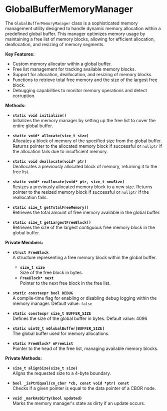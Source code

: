 # GlobalBufferMemoryManager

The `GlobalBufferMemoryManager` class is a sophisticated memory management utility designed to handle dynamic memory allocation within a predefined global buffer. This manager optimizes memory usage by maintaining a free list of memory blocks, allowing for efficient allocation, deallocation, and resizing of memory segments.

**Key Features:**

- Custom memory allocator within a global buffer.
- Free list management for tracking available memory blocks.
- Support for allocation, deallocation, and resizing of memory blocks.
- Functions to retrieve total free memory and the size of the largest free block.
- Debugging capabilities to monitor memory operations and detect corruption.

**Methods:**

* **`static void initialize()`**\
Initializes the memory manager by setting up the free list to cover the entire global buffer.

* **`static void* allocate(size_t size)`**\
Allocates a block of memory of the specified size from the global buffer. Returns pointer to the allocated memory block if successful or `nullptr` if the allocation fails due to insufficient memory.

* **`static void deallocate(void* ptr)`**\
Deallocates a previously allocated block of memory, returning it to the free list.

* **`static void* reallocate(void* ptr, size_t newSize)`**\
Resizes a previously allocated memory block to a new size. Returns pointer to the resized memory block if successful or `nullptr` if the reallocation fails.

* **`static size_t getTotalFreeMemory()`**\
Retrieves the total amount of free memory available in the global buffer.

* **`static size_t getLargestFreeBlock()`**\
Retrieves the size of the largest contiguous free memory block in the global buffer.

**Private Members:**

* **`struct FreeBlock`**\
A structure representing a free memory block within the global buffer.

  * **`size_t size`**\
  Size of the free block in bytes.
  * **`FreeBlock* next`**\
  Pointer to the next free block in the free list.

* **`static constexpr bool DEBUG`**\
A compile-time flag for enabling or disabling debug logging within the memory manager. Default value: `false`

* **`static constexpr size_t BUFFER_SIZE`**\
Defines the size of the global buffer in bytes. Default value: 4096

* **`static uint8_t mGlobalBuffer[BUFFER_SIZE]`**\
The global buffer used for memory allocations.

* **`static FreeBlock* mFreeList`**\
Pointer to the head of the free list, managing available memory blocks.

**Private Methods:**

* **`size_t alignSize(size_t size)`**\
Aligns the requested size to a 4-byte boundary.

* **`bool _isPtrEqual(cn_cbor *cb, const void *ptr) const`**\
Checks if a given pointer is equal to the data pointer of a CBOR node.

* **`void _markAsDirty(bool updated)`**\
Marks the memory manager's state as dirty if an update occurs.
